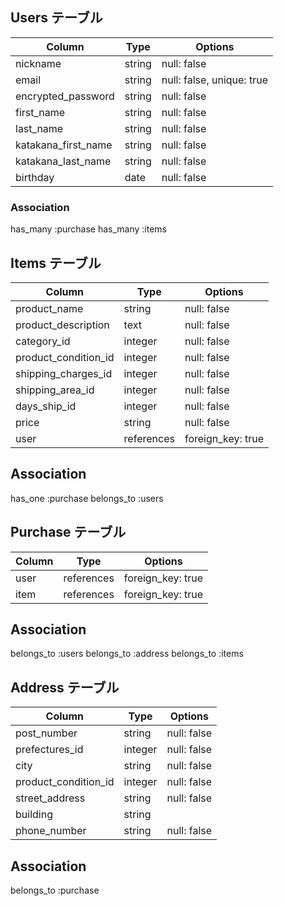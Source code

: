 ## Users テーブル

| Column              | Type   | Options                   |
| ------------------- | ------ | ------------------------- |
| nickname            | string | null: false               |
| email               | string | null: false, unique: true |
| encrypted_password  | string | null: false               |
| first_name          | string | null: false               |
| last_name           | string | null: false               |
| katakana_first_name | string | null: false               |
| katakana_last_name  | string | null: false               |
| birthday            | date   | null: false               |

### Association
has_many :purchase
has_many :items

## Items テーブル

| Column               | Type       | Options           |
| -------------------- | ---------- | ----------------- |
| product_name         | string     | null: false       |
| product_description  | text       | null: false       |
| category_id          | integer    | null: false       |
| product_condition_id | integer    | null: false       |
| shipping_charges_id  | integer    | null: false       |
| shipping_area_id     | integer    | null: false       |
| days_ship_id         | integer    | null: false       |
| price                | string     | null: false       |
| user                 | references | foreign_key: true |

## Association
has_one :purchase
belongs_to :users

## Purchase テーブル

| Column              | Type       | Options           |
| ------------------- | ---------- | ----------------- |
| user                | references | foreign_key: true |
| item                | references | foreign_key: true |

## Association
belongs_to :users
belongs_to :address
belongs_to :items

## Address テーブル

| Column               | Type       | Options     |
| -------------------- | ---------- | ----------- |
| post_number          | string     | null: false |
| prefectures_id       | integer    | null: false |
| city                 | string     | null: false |
| product_condition_id | integer    | null: false |
| street_address       | string     | null: false |
| building             | string     |             |
| phone_number         | string     | null: false |

## Association
belongs_to :purchase